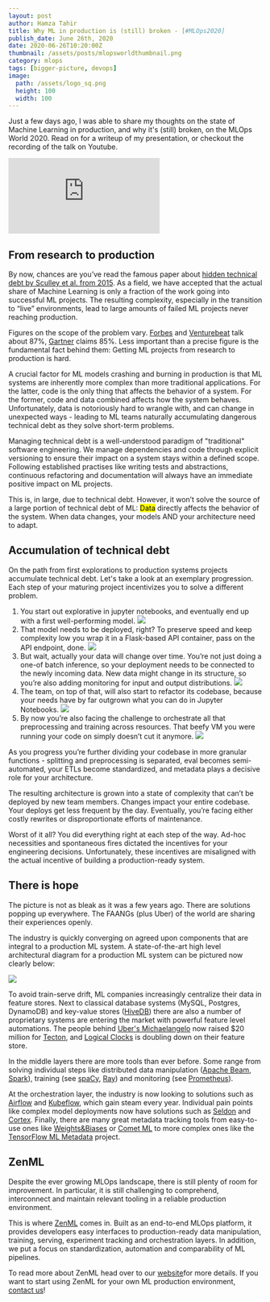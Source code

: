 ```yaml
---
layout: post
author: Hamza Tahir
title: Why ML in production is (still) broken - [#MLOps2020]
publish_date: June 26th, 2020
date: 2020-06-26T10:20:00Z
thumbnail: /assets/posts/mlopsworldthumbnail.png
category: mlops
tags: [bigger-picture, devops]
image:
  path: /assets/logo_sq.png
  height: 100
  width: 100
---
```


Just a few days ago, I was able to share my thoughts on the state of Machine Learning in production, and why it's (still) broken, on the MLOps World 2020. Read on for a writeup of my presentation, or checkout the recording of the talk on Youtube.

<div class="embed-responsive embed-responsive-16by9 mb-5">
    <iframe class="embed-responsive-item" src="https://www.youtube.com/embed/OF7WmUvEKVs"  frameborder="0" allow="accelerometer; autoplay; encrypted-media; gyroscope; picture-in-picture" allowfullscreen></iframe>
</div>

## From research to production

By now, chances are you’ve read the famous paper about [hidden technical debt by Sculley et al. from 2015](https://papers.nips.cc/paper/5656-hidden-technical-debt-in-machine-learning-systems.pdf). As a field, we have accepted that the actual share of Machine Learning is only a fraction of the work going into successful ML projects. The resulting complexity, especially in the transition to “live” environments, lead to large amounts of failed ML projects never reaching production.

Figures on the scope of the problem vary. [Forbes](https://www.forbes.com/sites/enriquedans/2019/07/21/stop-experimenting-with-machine-learning-and-start-actually-usingit/#:~:text=Stop%20Experimenting%20With%20Machine%20Learning%20And%20Start%20Actually%20Using%20It,-Enrique%20DansSenior&text=It%20turns%20out%20there's%20a,never%20make%20it%20into%20production.) and [Venturebeat](https://venturebeat.com/2019/07/19/why-do-87-of-data-science-projects-never-make-it-into-production/) talk about 87%, [Gartner](https://www.gartner.com/en/newsroom/press-releases/2018-02-13-gartner-says-nearly-half-of-cios-are-planning-to-deploy-artificial-intelligence) claims 85%. Less important than a precise figure is the fundamental fact behind them: Getting ML projects from research to production is hard.

A crucial factor for ML models crashing and burning in production is that ML systems are inherently more complex than more traditional applications. For the latter, code is the only thing that affects the behavior of a system. For the former, code and data combined affects how the system behaves. Unfortunately, data is notoriously hard to wrangle with, and can change in unexpected ways - leading to ML teams naturally accumulating dangerous technical debt as they solve short-term problems.

Managing technical debt is a well-understood paradigm of "traditional" software engineering. We manage dependencies and code through explicit versioning to ensure their impact on a system stays within a defined scope. Following established practises like writing tests and abstractions, continuous refactoring and documentation will always have an immediate positive impact on ML projects.

This is, in large, due to technical debt. However, it won’t solve the source of a large portion of technical debt of ML: <mark>Data</mark> directly affects the behavior of the system. When data changes, your models AND your architecture need to adapt.

## Accumulation of technical debt

On the path from first explorations to production systems projects accumulate technical debt. Let's take a look at an exemplary progression. Each step of your maturing project incentivizes you to solve a different problem.

1. You start out explorative in jupyter notebooks, and eventually end up with a first well-performing model.
   ![](/assets/posts/ml-is-broken/1.svg)
2. That model needs to be deployed, right? To preserve speed and keep complexity low you wrap it in a Flask-based API container, pass on the API endpoint, done.
   ![](/assets/posts/ml-is-broken/2.svg)
3. But wait, actually your data will change over time. You’re not just doing a one-of batch inference, so your deployment needs to be connected to the newly incoming data. New data might change in its structure, so you’re also adding monitoring for input and output distributions.
   ![](/assets/posts/ml-is-broken/3.svg)
4. The team, on top of that, will also start to refactor its codebase, because your needs have by far outgrown what you can do in Jupyter Notebooks.
   ![](/assets/posts/ml-is-broken/4.svg)
5. By now you’re also facing the challenge to orchestrate all that preprocessing and training across resources. That beefy VM you were running your code on simply doesn’t cut it anymore.
   ![](/assets/posts/ml-is-broken/5.svg)

As you progress you’re further dividing your codebase in more granular functions - splitting and preprocessing is separated, eval becomes semi-automated, your ETLs become standardized, and metadata plays a decisive role for your architecture.

The resulting architecture is grown into a state of complexity that can’t be deployed by new team members. Changes impact your entire codebase. Your deploys get less frequent by the day. Eventually, you’re facing either costly rewrites or disproportionate efforts of maintenance.

Worst of it all? You did everything right at each step of the way. Ad-hoc necessities and spontaneous fires dictated the incentives for your engineering decisions. Unfortunately, these incentives are misaligned with the actual incentive of building a production-ready system.

## There is hope

The picture is not as bleak as it was a few years ago. There are solutions popping up everywhere. The FAANGs (plus Uber) of the world are sharing their experiences openly.

The industry is quickly converging on agreed upon components that are integral to a production ML system. A state-of-the-art high level architectural diagram for a production ML system can be pictured now clearly below:

![](/assets/posts/ml-is-broken/ideal.svg)

To avoid train-serve drift, ML companies increasingly centralize their data in feature stores. Next to classical database systems (MySQL, Postgres, DynamoDB) and key-value stores ([HiveDB](https://github.com/hivedb)) there are also a number of proprietary systems are entering the market with powerful feature level automations. The people behind [Uber's Michaelangelo](https://eng.uber.com/michelangelo-machine-learning-platform/) now raised $20 million for [Tecton](https://techcrunch.com/2020/04/28/tecton-ai-emerges-from-stealth-with-20m-series-a-to-build-operational-machine-learning-platform/), and [Logical Clocks](https://www.logicalclocks.com/feature-store-lp) is doubling down on their feature store.

In the middle layers there are more tools than ever before. Some range from solving individual steps like distributed data manipulation ([Apache Beam](https://beam.apache.org/), [Spark](https://spark.apache.org/mllib/)), training (see [spaCy](https://spacy.io/), [Ray](https://github.com/ray-project/ray)) and monitoring (see [Prometheus](https://prometheus.io/)).

At the orchestration layer, the industry is now looking to solutions such as [Airflow](https://airflow.apache.org/) and [Kubeflow](https://www.kubeflow.org/), which gain steam every year. Individual pain points like complex model deployments now have solutions such as [Seldon](https://www.seldon.io/) and [Cortex](https://www.cortex.dev/). Finally, there are many great metadata tracking tools from easy-to-use ones like [Weights&Biases](https://www.wandb.com/) or [Comet ML](https://www.comet.ml/site/) to more complex ones like the [TensorFlow ML Metadata](https://www.tensorflow.org/tfx/guide/mlmd) project.

## ZenML

Despite the ever growing MLOps landscape, there is still plenty of room for improvement. In particular, it is still challenging to comprehend, interconnect and maintain relevant tooling in a reliable production environment.

This is where [ZenML](https://zenml.io) comes in. Built as an end-to-end MLOps platform, it provides developers easy interfaces to production-ready data manipulation, training, serving, experiment tracking and orchestration layers. In addition, we put a focus on standardization, automation and comparability of ML pipelines.

To read more about ZenML head over to our [website](https://zenml.io)for more details. If you want to start using ZenML for your own ML production environment, [contact us](mailto:support@zenml.io)!
